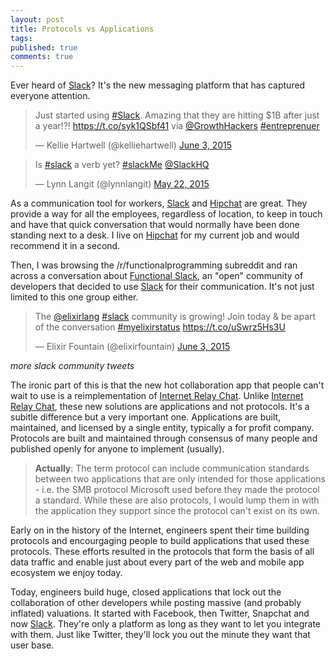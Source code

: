 ```yaml
---
layout: post
title: Protocols vs Applications
tags:
published: true
comments: true
---
```

Ever heard of [Slack][slack]? It's the new messaging platform that has captured
everyone attention.

<blockquote class="twitter-tweet" lang="en"><p lang="en" dir="ltr">Just started using <a href="https://twitter.com/hashtag/Slack?src=hash">#Slack</a>. Amazing that they are hitting $1B after just a year!?! <a href="https://t.co/syk1QSbf41">https://t.co/syk1QSbf41</a> via <a href="https://twitter.com/GrowthHackers">@GrowthHackers</a> <a href="https://twitter.com/hashtag/entreprenuer?src=hash">#entreprenuer</a></p>&mdash; Kellie Hartwell (@kelliehartwell) <a href="https://twitter.com/kelliehartwell/status/606222400481599489">June 3, 2015</a></blockquote>
<script async src="//platform.twitter.com/widgets.js" charset="utf-8"></script>

<blockquote class="twitter-tweet" lang="en"><p lang="en" dir="ltr">Is <a href="https://twitter.com/hashtag/slack?src=hash">#slack</a> a verb yet? <a href="https://twitter.com/hashtag/slackMe?src=hash">#slackMe</a> <a href="https://twitter.com/SlackHQ">@SlackHQ</a></p>&mdash; Lynn Langit (@lynnlangit) <a href="https://twitter.com/lynnlangit/status/601643793725526017">May 22, 2015</a></blockquote>
<script async src="//platform.twitter.com/widgets.js" charset="utf-8"></script>

As a communication tool for workers, [Slack][slack] and [Hipchat][hipchat] are
great. They provide a way for all the employees, regardless of location, to keep in
touch and have that quick conversation that would normally have been done standing
next to a desk. I live on [Hipchat][hipchat] for my current job and would recommend
it in a second.

Then, I was browsing the /r/functionalprogramming subreddit and ran across a
conversation about [Functional Slack][functional-slack], an "open" community of
developers that decided to use [Slack][slack] for their communication. It's not
just limited to this one group either.

<blockquote class="twitter-tweet" lang="en"><p lang="en" dir="ltr">The <a href="https://twitter.com/elixirlang">@elixirlang</a> <a href="https://twitter.com/hashtag/slack?src=hash">#slack</a> community is growing! Join today &amp; be apart of the conversation <a href="https://twitter.com/hashtag/myelixirstatus?src=hash">#myelixirstatus</a> <a href="https://t.co/uSwrz5Hs3U">https://t.co/uSwrz5Hs3U</a></p>&mdash; Elixir Fountain (@elixirfountain) <a href="https://twitter.com/elixirfountain/status/606072355530633216">June 3, 2015</a></blockquote>
<script async src="//platform.twitter.com/widgets.js" charset="utf-8"></script>

_more slack community tweets_

The ironic part of this is that the new hot collaboration app that people can't
wait to use is a reimplementation of [Internet Relay Chat][irc]. Unlike
[Internet Relay Chat][irc], these new solutions are applications and not
protocols. It's a subitle difference but a very important one. Applications are
built, maintained, and licensed by a single entity, typically a for profit company.
Protocols are built and maintained through consensus of many people and published
openly for anyone to implement (usually).

> __Actually__:
> The term protocol can include communication standards between two applications
> that are only intended for those applications - i.e. the SMB protocol Microsoft
> used before they made the protocol a standard. While these are also protocols,
> I would lump them in with the application they support since the protocol can't
> exist on its own.

Early on in the history of the Internet, engineers spent their time building
protocols and encourgaging people to build applications that used these protocols.
These efforts resulted in the protocols that form the basis of all data traffic
and enable just about every part of the web and mobile app ecosystem we enjoy
today.

Today, engineers build huge, closed applications that lock out the collaboration
of other developers while posting massive (and probably inflated) valuations. It
started with Facebook, then Twitter, Snapchat and now [Slack][slack]. They're only
a platform as long as they want to let you integrate with them. Just like Twitter,
they'll lock you out the minute they want that user base.



[slack]: https://slack.com/
[hipchat]: https://www.hipchat.com/
[irc]: https://en.wikipedia.org/wiki/Internet_Relay_Chat
[functional-slack]: http://functionalslack.com/
